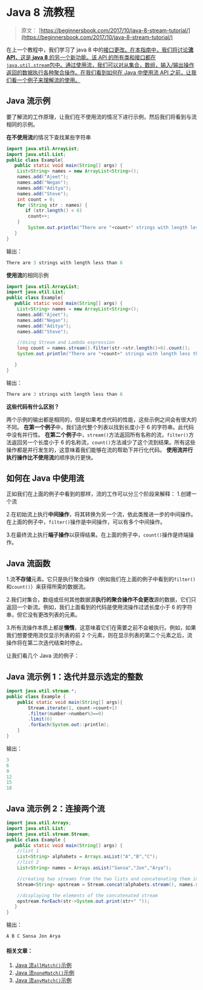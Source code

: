 # Java 8 流教程

> 原文： [https://beginnersbook.com/2017/10/java-8-stream-tutorial/](https://beginnersbook.com/2017/10/java-8-stream-tutorial/)

在上一个教程中，我们学习了 java 8 中的[接口更改。在本指南中，我们将讨论**流 API**，这是 **java 8** 的另一个新功能。该 API 的所有类和接口都在`java.util.stream`包中。通过使用流，我们可以对从集合，数组，输入/输出操作返回的数据执行各种聚合操作。在我们看到如何在 Java 中使用流 API 之前，让我们看一个例子来理解流的使用。](https://beginnersbook.com/2017/10/java-8-interface-changes-default-method-and-static-method/)

## Java 流示例

要了解流的工作原理，让我们在不使用流的情况下进行示例，然后我们将看到与流相同的示例。

**在不使用流**的情况下查找某些字符串

```java
import java.util.ArrayList;
import java.util.List;
public class Example{ 
   public static void main(String[] args) {    
	List<String> names = new ArrayList<String>();
	names.add("Ajeet");
	names.add("Negan");
	names.add("Aditya");
	names.add("Steve");
	int count = 0;
	for (String str : names) {
	   if (str.length() < 6) 
		count++; 
	}
        System.out.println("There are "+count+" strings with length less than 6");
   }  
}
```

输出：

```java
There are 3 strings with length less than 6
```

**使用流**的相同示例

```java
import java.util.ArrayList;
import java.util.List;
public class Example{ 
   public static void main(String[] args) {    
	List<String> names = new ArrayList<String>();
	names.add("Ajeet");
	names.add("Negan");
	names.add("Aditya");
	names.add("Steve");

	//Using Stream and Lambda expression
	long count = names.stream().filter(str->str.length()<6).count();
	System.out.println("There are "+count+" strings with length less than 6");

   }  
}
```

输出：

```java
There are 3 strings with length less than 6
```

**这些代码有什么区别？**

两个示例的输出都是相同的，但是如果考虑代码的性能，这些示例之间会有很大的不同。
**在第一个例子**中，我们迭代整个列表以找到长度小于 6 的字符串。此代码中没有并行性。
**在第二个例子**中，`stream()`方法返回所有名称的流，`filter()`方法返回另一个长度小于 6 的名称流，`count()`方法减少了这个流到结果。所有这些操作都是并行发生的，这意味着我们能够在流的帮助下并行化代码。 **使用流并行执行操作比不使用流**的顺序执行更快。

## 如何在 Java 中使用流

正如我们在上面的例子中看到的那样，流的工作可以分三个阶段来解释：
1.创建一个流

2.在初始流上执行**中间操作**，将其转换为另一个流，依此类推进一步的中间操作。在上面的例子中，`filter()`操作是中间操作，可以有多个中间操作。

3.在最终流上执行**端子操作**以获得结果。在上面的例子中，`count()`操作是终端操作。

## Java 流函数

1.流**不存储**元素。它只是执行聚合操作（例如我们在上面的例子中看到的`filter()`和`count()`）来获得所需的数据流。

2.我们对集合，数组或任何其他数据源**执行的聚合操作不会更改**源的数据，它们只返回一个新流。例如，我们上面看到的代码是使用流操作过滤长度小于 6 的字符串，但它没有更改列表的元素。

3.所有流操作本质上都是**懒惰**，这意味着它们在需要之前不会被执行。例如，如果我们想要使用流仅显示列表的前 2 个元素，则在显示列表的第二个元素之后，流操作将在第二次迭代结束时停止。

让我们看几个 Java 流的例子：

## Java 流示例 1：迭代并显示选定的整数

```java
import java.util.stream.*;  
public class Example {  
    public static void main(String[] args){  
        Stream.iterate(1, count->count+1)  
        .filter(number->number%3==0)  
        .limit(6)  
        .forEach(System.out::println);  
    }  
}
```

输出：

```java
3
6
9
12
15
18
```

## Java 流示例 2：连接两个流

```java
import java.util.Arrays;
import java.util.List;
import java.util.stream.Stream;
public class Example {
   public static void main(String[] args) {
	//list 1
	List<String> alphabets = Arrays.asList("A","B","C");
	//list 2
	List<String> names = Arrays.asList("Sansa","Jon","Arya");

	//creating two streams from the two lists and concatenating them into one
	Stream<String> opstream = Stream.concat(alphabets.stream(), names.stream());

	//displaying the elements of the concatenated stream
	opstream.forEach(str->System.out.print(str+" "));
   }
}
```

输出：

```java
A B C Sansa Jon Arya
```

#### 相关文章：

1.  [Java 流`allMatch()`示例](https://beginnersbook.com/2017/11/java-8-stream-allmatch-example/)
2.  [Java 流`noneMatch()`示例](https://beginnersbook.com/2017/11/java-8-stream-nonematch-example/)
3.  [Java 流`anyMatch()`示例](https://beginnersbook.com/2017/11/java-8-stream-anymatch-example/)